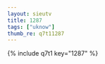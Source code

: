 ```yaml
--- 
layout: sieutv
title: 1287
tags: ["uknow"]
thumb_re: q7t11287
---
```

{% include q7t1 key="1287" %} 
